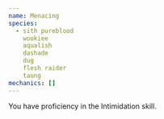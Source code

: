 ```yaml
---
name: Menacing
species:
  - sith pureblood
    wookiee
    aqualish
    dashade
    dug
    flesh raider
    taung
mechanics: []
---
```

You have proficiency in the Intimidation skill.
